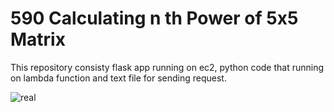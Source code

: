 # 590 Calculating n th Power of 5x5 Matrix
This repository consisty flask app running on ec2, python code that running on lambda function and text file for sending request.





![real](https://user-images.githubusercontent.com/57816597/210939317-d7a08507-2272-4067-8151-a1df343dea17.png)

